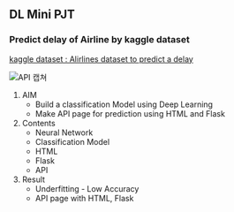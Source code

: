 ## DL Mini PJT
### Predict delay of Airline by kaggle dataset

[kaggle dataset : Alirlines dataset to predict a delay]("https://www.kaggle.com/datasets/jimschacko/airlines-dataset-to-predict-a-delay")

![API 캡쳐](https://user-images.githubusercontent.com/100173997/178756132-7244768f-25dc-430e-a15e-7c632e7129d5.png)


1. AIM
   * Build a classification Model using Deep Learning
   * Make API page for prediction using HTML and Flask
2. Contents
   * Neural Network
   * Classification Model
   * HTML
   * Flask
   * API
3. Result
   * Underfitting - Low Accuracy
   * API page with HTML, Flask